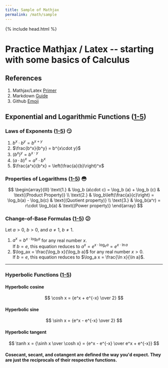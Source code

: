 ```yaml
---
title: Sample of Mathjax
permalink: /math/sample
---
```

{% include head.html %}

# Practice Mathjax / Latex -- starting with some basics of Calculus

## References
1. Mathjax/Latex [Primer](https://math.meta.stackexchange.com/questions/5020/mathjax-basic-tutorial-and-quick-reference)
2. Markdown [Guide](https://www.markdownguide.org/basic-syntax/)
3. Github [Emoji](https://gist.github.com/rxaviers/7360908)


## Exponential and Logarithmic Functions ([1-5](https://openstax.org/books/calculus-volume-1/pages/1-5-exponential-and-logarithmic-functions))

### Laws of Exponents ([1-5](https://openstax.org/books/calculus-volume-1/pages/1-5-exponential-and-logarithmic-functions#5)) :smirk:
1. $b^x\cdot b^y = b^{x+y}$
2. $\frac{b^x}{b^y} = b^{x\cdot y}$
3. $(b^x)^y = b^{x\cdot y}$
4. $(a\cdot b)^x = a^x\cdot b^x$
5. $\frac{a^x}{b^x} = \left(\frac{a}{b}\right)^x$

### Properties of Logarithms ([1-5](https://openstax.org/books/calculus-volume-1/pages/1-5-exponential-and-logarithmic-functions#13)) :flushed:
$$
\begin{array}{lll}
\text{1.} & \log_b (a\cdot c) = \log_b (a) + \log_b (c) & \text{(Product Property)} \\
\text{2.} & \log_b\left(\frac{a}{c}\right) = \log_b(a) - \log_b(c) & \text{(Quotient property)} \\
\text{3.} & \log_b(a^r) = r\cdot \log_b(a) & \text{(Power property)}
\end{array}
$$

### Change-of-Base Formulas ([1-5](https://openstax.org/books/calculus-volume-1/pages/1-5-exponential-and-logarithmic-functions#18)) :confused:
Let $a>0$, $b>0$, and $a\ne1$, $b\ne1$.
1. $a^x = b^{x\cdot \log_b a}$ for any real number $x$.<br> If $b=e$, this equation reduces to $a^x = e^{x\cdot \log_e a} = e^{x\cdot \ln a}$
2. $\log_ax = \frac{\log_b x}{\log_b a}$ for any real number $x>0$.<br>If $b=e$, this equation reduces to $\log_a x = \frac{\ln x}{\ln a}$.

----------------------------------------------------------------

### Hyperbolic Functions ([1-5](https://openstax.org/books/calculus-volume-1/pages/1-5-exponential-and-logarithmic-functions#25))
#### Hyperbolic cosine
$$
\cosh x = {e^x + e^{-x} \over 2}
$$

#### Hyperbolic sine
$$
\sinh x = {e^x - e^{-x} \over 2}
$$

#### Hyperbolic tangent
$$
\tanh x = {\sinh x \over \cosh x} = {e^x - e^{-x} \over e^x + e^{-x}}
$$

#### Cosecant, secant, and cotangent are defined the way you'd expect. They are just the reciprocals of their respective functions.
